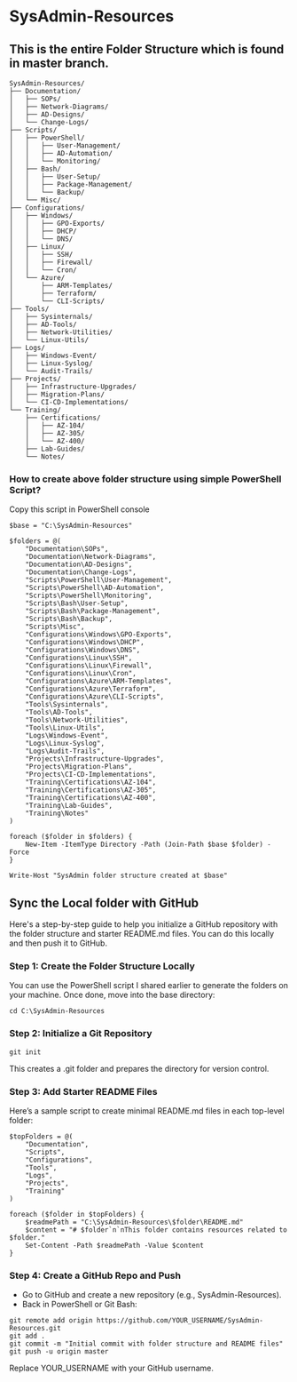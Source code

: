 # SysAdmin-Resources

## This is the entire Folder Structure which is found in master branch.
```
SysAdmin-Resources/
├── Documentation/
│   ├── SOPs/
│   ├── Network-Diagrams/
│   ├── AD-Designs/
│   └── Change-Logs/
├── Scripts/
│   ├── PowerShell/
│   │   ├── User-Management/
│   │   ├── AD-Automation/
│   │   └── Monitoring/
│   ├── Bash/
│   │   ├── User-Setup/
│   │   ├── Package-Management/
│   │   └── Backup/
│   └── Misc/
├── Configurations/
│   ├── Windows/
│   │   ├── GPO-Exports/
│   │   ├── DHCP/
│   │   └── DNS/
│   ├── Linux/
│   │   ├── SSH/
│   │   ├── Firewall/
│   │   └── Cron/
│   └── Azure/
│       ├── ARM-Templates/
│       ├── Terraform/
│       └── CLI-Scripts/
├── Tools/
│   ├── Sysinternals/
│   ├── AD-Tools/
│   ├── Network-Utilities/
│   └── Linux-Utils/
├── Logs/
│   ├── Windows-Event/
│   ├── Linux-Syslog/
│   └── Audit-Trails/
├── Projects/
│   ├── Infrastructure-Upgrades/
│   ├── Migration-Plans/
│   └── CI-CD-Implementations/
└── Training/
    ├── Certifications/
    │   ├── AZ-104/
    │   ├── AZ-305/
    │   └── AZ-400/
    ├── Lab-Guides/
    └── Notes/
```
### How to create above folder structure using simple PowerShell Script?

Copy this script in PowerShell console

```
$base = "C:\SysAdmin-Resources"

$folders = @(
    "Documentation\SOPs",
    "Documentation\Network-Diagrams",
    "Documentation\AD-Designs",
    "Documentation\Change-Logs",
    "Scripts\PowerShell\User-Management",
    "Scripts\PowerShell\AD-Automation",
    "Scripts\PowerShell\Monitoring",
    "Scripts\Bash\User-Setup",
    "Scripts\Bash\Package-Management",
    "Scripts\Bash\Backup",
    "Scripts\Misc",
    "Configurations\Windows\GPO-Exports",
    "Configurations\Windows\DHCP",
    "Configurations\Windows\DNS",
    "Configurations\Linux\SSH",
    "Configurations\Linux\Firewall",
    "Configurations\Linux\Cron",
    "Configurations\Azure\ARM-Templates",
    "Configurations\Azure\Terraform",
    "Configurations\Azure\CLI-Scripts",
    "Tools\Sysinternals",
    "Tools\AD-Tools",
    "Tools\Network-Utilities",
    "Tools\Linux-Utils",
    "Logs\Windows-Event",
    "Logs\Linux-Syslog",
    "Logs\Audit-Trails",
    "Projects\Infrastructure-Upgrades",
    "Projects\Migration-Plans",
    "Projects\CI-CD-Implementations",
    "Training\Certifications\AZ-104",
    "Training\Certifications\AZ-305",
    "Training\Certifications\AZ-400",
    "Training\Lab-Guides",
    "Training\Notes"
)

foreach ($folder in $folders) {
    New-Item -ItemType Directory -Path (Join-Path $base $folder) -Force
}

Write-Host "SysAdmin folder structure created at $base"
```

## Sync the Local folder with GitHub

Here's a step-by-step guide to help you initialize a GitHub repository with the folder structure and starter README.md files. You can do this locally and then push it to GitHub.

### Step 1: Create the Folder Structure Locally
You can use the PowerShell script I shared earlier to generate the folders on your machine. Once done, move into the base directory:
```
cd C:\SysAdmin-Resources
```

### Step 2: Initialize a Git Repository
```
git init
```

This creates a .git folder and prepares the directory for version control.

### Step 3: Add Starter README Files
Here’s a sample script to create minimal README.md files in each top-level folder:

```
$topFolders = @(
    "Documentation",
    "Scripts",
    "Configurations",
    "Tools",
    "Logs",
    "Projects",
    "Training"
)

foreach ($folder in $topFolders) {
    $readmePath = "C:\SysAdmin-Resources\$folder\README.md"
    $content = "# $folder`n`nThis folder contains resources related to $folder."
    Set-Content -Path $readmePath -Value $content
}
```
### Step 4: Create a GitHub Repo and Push
- Go to GitHub and create a new repository (e.g., SysAdmin-Resources).
- Back in PowerShell or Git Bash:
```
git remote add origin https://github.com/YOUR_USERNAME/SysAdmin-Resources.git
git add .
git commit -m "Initial commit with folder structure and README files"
git push -u origin master
```

Replace YOUR_USERNAME with your GitHub username.

